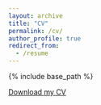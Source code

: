 ```yaml
---
layout: archive
title: "CV"
permalink: /cv/
author_profile: true
redirect_from:
  - /resume
---
```


{% include base_path %}

<a href="cv.pdf" target="_blank">Download my CV</a>
